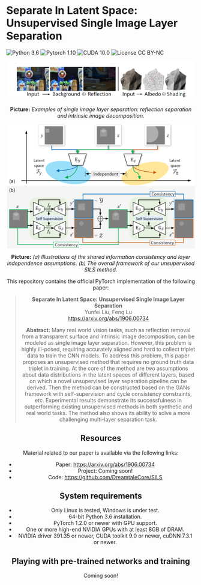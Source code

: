 # Separate In Latent Space: Unsupervised Single Image Layer Separation

![Python 3.6](https://img.shields.io/badge/python-3.6-DodgerBlue.svg?style=plastic)
![Pytorch 1.10](https://img.shields.io/badge/pytorch-1.2.0-DodgerBlue.svg?style=plastic)
![CUDA 10.0](https://img.shields.io/badge/cuda-10.0-DodgerBlue.svg?style=plastic)
![License CC BY-NC](https://img.shields.io/badge/license-CC_BY--NC-DodgerBlue.svg?style=plastic)

<div align=center>  <img src="imgs/intro.png" alt="Introduction" width="600" align="bottom" />

**Picture:** *Examples of single image layer separation: reflection separation and intrinsic image decomposition.*

  <div align=center>  <img src="./imgs/teaser.png" alt="Teaser image" width="600" align="center" />

**Picture:** *(a) Illustrations of the shared information consistency and layer independence assumptions. (b) The overall framework of our unsupervised SILS method.*

This repository contains the official PyTorch implementation of the following paper:

> **Separate In Latent Space: Unsupervised Single Image Layer Separation**<br>
>  Yunfei Liu, Feng Lu<br>
> https://arxiv.org/abs/1906.00734
>
> **Abstract:**  Many real world vision tasks, such as reflection removal from a transparent surface and intrinsic image decomposition, can be modeled as single image layer separation. However, this problem is highly ill-posed, requiring accurately aligned and hard to collect triplet data to train the CNN models. To address this problem, this paper proposes an unsupervised method that requires no ground truth data triplet in training. At the core of the method are two assumptions about data distributions in the latent spaces of different layers, based on which a novel unsupervised layer separation pipeline can be derived. Then the method can be constructed based on the GANs framework with self-supervision and cycle consistency constraints, etc. Experimental results demonstrate its successfulness in outperforming existing unsupervised methods in both synthetic and real world tasks. The method also shows its ability to solve a more challenging multi-layer separation task. 

## Resources

Material related to our paper is available via the following links:

- Paper: https://arxiv.org/abs/1906.00734
- Project: Coming soon!
- Code: https://github.com/DreamtaleCore/SILS

## System requirements

* Only Linux is tested, Windows is under test.
* 64-bit Python 3.6 installation. 
* PyTorch 1.2.0 or newer with GPU support.
* One or more high-end NVIDIA GPUs with at least 8GB of DRAM.
* NVIDIA driver 391.35 or newer, CUDA toolkit 9.0 or newer, cuDNN 7.3.1 or newer.

## Playing with pre-trained networks and training

Coming soon!